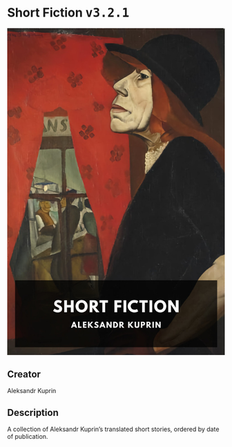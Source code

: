 
# Short Fiction <kbd>v3.2.1</kbd>

<center>
  <img src="./cover-1024.jpg"/>
</center>

## Creator
Aleksandr Kuprin

## Description
A collection of Aleksandr Kuprin’s translated short stories, ordered by date of publication.
